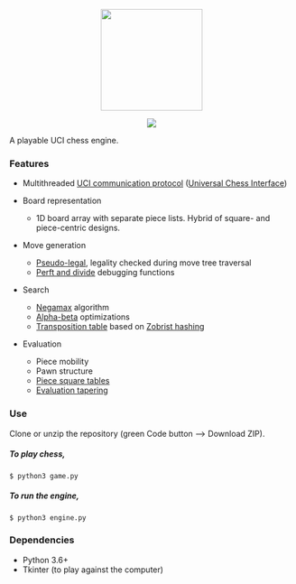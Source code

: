 <p align="center">
  <img src="https://upload.wikimedia.org/wikipedia/commons/5/52/Chess_Programming.svg" height=180 width=180>
</p>

<p align="center">
  <a href="https://github.com/j1642/chess_game/actions/workflows/test.yml">
    <img src="https://github.com/j1642/chess_game/actions/workflows/test.yml/badge.svg">
  </a>
</p>

A playable UCI chess engine.

### Features
- Multithreaded [UCI communication protocol](https://www.wbec-ridderkerk.nl/html/UCIProtocol.html)
([Universal Chess Interface](https://en.wikipedia.org/wiki/Universal_Chess_Interface))

- Board representation
  - 1D board array with separate piece lists. Hybrid of square- and piece-centric designs.
- Move generation
  - [Pseudo-legal](https://www.chessprogramming.org/Move_Generation#Pseudo-legal), legality checked during move tree traversal
  - [Perft and divide](https://www.chessprogramming.org/Perft) debugging functions
- Search
  - [Negamax](https://www.chessprogramming.org/Negamax) algorithm
  - [Alpha-beta](https://www.chessprogramming.org/Alpha-Beta) optimizations
  - [Transposition table](https://www.chessprogramming.org/Transposition_Table) based on [Zobrist hashing](https://www.chessprogramming.org/Zobrist_Hashing)
- Evaluation
  - Piece mobility
  - Pawn structure
  - [Piece square tables](https://www.chessprogramming.org/Piece-Square_Tables)
  - [Evaluation tapering](https://www.chessprogramming.org/Tapered_Eval)
 
### Use
Clone or unzip the repository (green Code button --> Download ZIP).
##### To play chess,
```
$ python3 game.py
```
##### To run the engine,
```
$ python3 engine.py
```

### Dependencies
- Python 3.6+
- Tkinter (to play against the computer)
